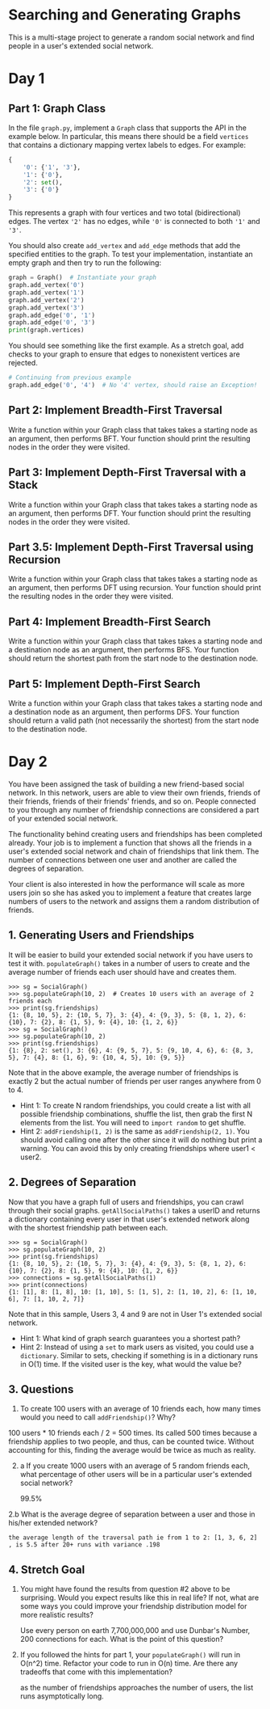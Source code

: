 # Searching and Generating Graphs

This is a multi-stage project to generate a random social network and find
people in a user's extended social network.

# Day 1

## Part 1: Graph Class

In the file `graph.py`, implement a `Graph` class that supports the API in the
example below. In particular, this means there should be a field `vertices` that
contains a dictionary mapping vertex labels to edges. For example:

```python
{
    '0': {'1', '3'},
    '1': {'0'},
    '2': set(),
    '3': {'0'}
}
```

This represents a graph with four vertices and two total (bidirectional) edges.
The vertex `'2'` has no edges, while `'0'` is connected to both `'1'` and `'3'`.

You should also create `add_vertex` and `add_edge` methods that add the
specified entities to the graph. To test your implementation, instantiate an
empty graph and then try to run the following:

```python
graph = Graph()  # Instantiate your graph
graph.add_vertex('0')
graph.add_vertex('1')
graph.add_vertex('2')
graph.add_vertex('3')
graph.add_edge('0', '1')
graph.add_edge('0', '3')
print(graph.vertices)
```

You should see something like the first example. As a stretch goal, add checks
to your graph to ensure that edges to nonexistent vertices are rejected.

```python
# Continuing from previous example
graph.add_edge('0', '4')  # No '4' vertex, should raise an Exception!
```

## Part 2: Implement Breadth-First Traversal

Write a function within your Graph class that takes takes a starting node as an
argument, then performs BFT. Your function should print the resulting nodes in
the order they were visited.

## Part 3: Implement Depth-First Traversal with a Stack

Write a function within your Graph class that takes takes a starting node as an
argument, then performs DFT. Your function should print the resulting nodes in
the order they were visited.

## Part 3.5: Implement Depth-First Traversal using Recursion

Write a function within your Graph class that takes takes a starting node as an
argument, then performs DFT using recursion. Your function should print the
resulting nodes in the order they were visited.

## Part 4: Implement Breadth-First Search

Write a function within your Graph class that takes takes a starting node and a
destination node as an argument, then performs BFS. Your function should return
the shortest path from the start node to the destination node.

## Part 5: Implement Depth-First Search

Write a function within your Graph class that takes takes a starting node and a
destination node as an argument, then performs DFS. Your function should return
a valid path (not necessarily the shortest) from the start node to the
destination node.

# Day 2

You have been assigned the task of building a new friend-based social network.
In this network, users are able to view their own friends, friends of their
friends, friends of their friends' friends, and so on. People connected to you
through any number of friendship connections are considered a part of your
extended social network.

The functionality behind creating users and friendships has been completed
already. Your job is to implement a function that shows all the friends in a
user's extended social network and chain of friendships that link them. The
number of connections between one user and another are called the degrees of
separation.

Your client is also interested in how the performance will scale as more users
join so she has asked you to implement a feature that creates large numbers of
users to the network and assigns them a random distribution of friends.

## 1. Generating Users and Friendships

It will be easier to build your extended social network if you have users to
test it with. `populateGraph()` takes in a number of users to create and the
average number of friends each user should have and creates them.

```
>>> sg = SocialGraph()
>>> sg.populateGraph(10, 2)  # Creates 10 users with an average of 2 friends each
>>> print(sg.friendships)
{1: {8, 10, 5}, 2: {10, 5, 7}, 3: {4}, 4: {9, 3}, 5: {8, 1, 2}, 6: {10}, 7: {2}, 8: {1, 5}, 9: {4}, 10: {1, 2, 6}}
>>> sg = SocialGraph()
>>> sg.populateGraph(10, 2)
>>> print(sg.friendships)
{1: {8}, 2: set(), 3: {6}, 4: {9, 5, 7}, 5: {9, 10, 4, 6}, 6: {8, 3, 5}, 7: {4}, 8: {1, 6}, 9: {10, 4, 5}, 10: {9, 5}}
```

Note that in the above example, the average number of friendships is exactly 2
but the actual number of friends per user ranges anywhere from 0 to 4.

-   Hint 1: To create N random friendships, you could create a list with all
    possible friendship combinations, shuffle the list, then grab the first N
    elements from the list. You will need to `import random` to get shuffle.
-   Hint 2: `addFriendship(1, 2)` is the same as `addFriendship(2, 1)`. You
    should avoid calling one after the other since it will do nothing but print
    a warning. You can avoid this by only creating friendships where user1 <
    user2.

## 2. Degrees of Separation

Now that you have a graph full of users and friendships, you can crawl through
their social graphs. `getAllSocialPaths()` takes a userID and returns a
dictionary containing every user in that user's extended network along with the
shortest friendship path between each.

```
>>> sg = SocialGraph()
>>> sg.populateGraph(10, 2)
>>> print(sg.friendships)
{1: {8, 10, 5}, 2: {10, 5, 7}, 3: {4}, 4: {9, 3}, 5: {8, 1, 2}, 6: {10}, 7: {2}, 8: {1, 5}, 9: {4}, 10: {1, 2, 6}}
>>> connections = sg.getAllSocialPaths(1)
>>> print(connections)
{1: [1], 8: [1, 8], 10: [1, 10], 5: [1, 5], 2: [1, 10, 2], 6: [1, 10, 6], 7: [1, 10, 2, 7]}
```

Note that in this sample, Users 3, 4 and 9 are not in User 1's extended social
network.

-   Hint 1: What kind of graph search guarantees you a shortest path?
-   Hint 2: Instead of using a `set` to mark users as visited, you could use a
    `dictionary`. Similar to sets, checking if something is in a dictionary runs
    in O(1) time. If the visited user is the key, what would the value be?

## 3. Questions

1. To create 100 users with an average of 10 friends each, how many times would
   you need to call `addFriendship()`? Why?

100 users \* 10 friends each / 2 = 500 times. Its called 500 times because a
friendship applies to two people, and thus, can be counted twice. Without
accounting for this, finding the average would be twice as much as reality.

2. a If you create 1000 users with an average of 5 random friends each, what
   percentage of other users will be in a particular user's extended social
   network?

    99.5%

2.b What is the average degree of separation between a user and those in his/her
extended network?

    the average length of the traversal path ie from 1 to 2: [1, 3, 6, 2] , is 5.5 after 20+ runs with variance .198

## 4. Stretch Goal

1. You might have found the results from question #2 above to be surprising.
   Would you expect results like this in real life? If not, what are some ways
   you could improve your friendship distribution model for more realistic
   results?

    Use every person on earth 7,700,000,000 and use Dunbar's Number, 200
    connections for each. What is the point of this question?

2. If you followed the hints for part 1, your `populateGraph()` will run in
   O(n^2) time. Refactor your code to run in O(n) time. Are there any tradeoffs
   that come with this implementation?

    as the number of friendships approaches the number of users, the list runs
    asymptotically long.
